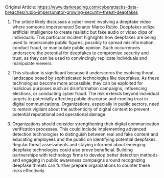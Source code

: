 Original Article: https://www.darkreading.com/cyberattacks-data-breaches/rubio-impersonator-growing-security-threat-deepfakes

1) The article likely discusses a cyber event involving a deepfake video where someone impersonated Senator Marco Rubio. Deepfakes utilize artificial intelligence to create realistic but fake audio or video clips of individuals. This particular incident highlights how deepfakes are being used to impersonate public figures, possibly to spread misinformation, conduct fraud, or manipulate public opinion. Such occurrences underscore the potential for deepfakes to compromise security and trust, as they can be used to convincingly replicate individuals and manipulate viewers.

2) This situation is significant because it underscores the evolving threat landscape posed by sophisticated technologies like deepfakes. As these technologies become more accessible, they can be exploited for malicious purposes such as disinformation campaigns, influencing elections, or conducting cyber fraud. The risk extends beyond individual targets to potentially affecting public discourse and eroding trust in digital communications. Organizations, especially in public sectors, need to remain vigilant about the authenticity of digital content to prevent potential reputational and operational damage.

3) Organizations should consider strengthening their digital communication verification processes. This could include implementing advanced detection technologies to distinguish between real and fake content and educating employees and the public on identifying potential deepfakes. Regular threat assessments and staying informed about emerging deepfake technologies could also prove beneficial. Building partnerships with technology firms to develop better detection methods and engaging in public awareness campaigns around recognizing deepfake threats can further prepare organizations to counter these risks effectively.